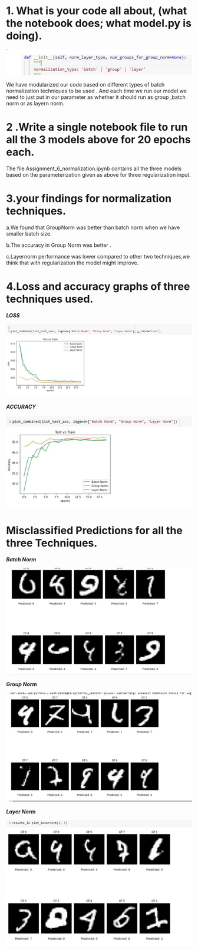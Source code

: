
# 1. What is your code all about, (what the notebook does; what model.py is doing).

![alt text](https://github.com/anirbanroy987/EVA7-TSAI-Learning-Modules-Phase-1/blob/main/images/code%20contains.JPG?raw=true)

We have modularized our code based on different types of batch normalization techniques to be used .
And each time we run our model we need to just put in our parameter as whether it should run as group ,batch norm or as layern norm.


# 2 .Write a single notebook file to run all the 3 models above for 20 epochs each.

The file Assignment_6_normalization.ipynb contains all the three models based on the parameterization given as above for three regularization input.

# 3.your findings for normalization techniques.

  a.We found that GroupNorm was better than batch norm when we have smaller batch size.
  
  b.The accuracy in Group Norm was better .
  
  c.Layernorm performance was lower compared to other two techniques,we think that with regularization the model might improve.
  
 # 4.Loss and accuracy graphs of three techniques used.
***LOSS***

 ![alt text](https://github.com/anirbanroy987/EVA7-TSAI-Learning-Modules-Phase-1/blob/main/images/loss_metrics.JPG?raw=true)
 
 ***ACCURACY***
 
 ![alt text](https://github.com/anirbanroy987/EVA7-TSAI-Learning-Modules-Phase-1/blob/main/images/accuracy_metrics.JPG?raw=true)
 
 # Misclassified Predictions for all the three Techniques.
 ***Batch Norm***
 
 
  ![alt text](https://github.com/anirbanroy987/EVA7-TSAI-Learning-Modules-Phase-1/blob/main/images/batch_norm%2Bl1.JPG?raw=true)
  
  
  ***Group Norm*** 
  
   ![alt text](https://github.com/anirbanroy987/EVA7-TSAI-Learning-Modules-Phase-1/blob/main/images/group_norm.JPG?raw=true)
   
   
   ***Layer Norm***
   
   ![alt text](https://github.com/anirbanroy987/EVA7-TSAI-Learning-Modules-Phase-1/blob/main/images/layer_norm_predictions.JPG?raw=true)
    
